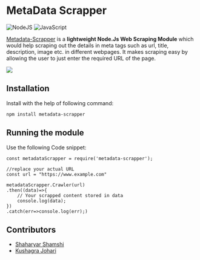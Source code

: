 MetaData Scrapper
=====
<p>
<img alt="NodeJS" src="https://img.shields.io/badge/node.js-%2343853D.svg?style=for-the-badge&logo=node-dot-js&logoColor=white"/>
<img alt="JavaScript" src="https://img.shields.io/badge/javascript-%23323330.svg?style=for-the-badge&logo=javascript&logoColor=%23F7DF1E"/>  
</p>
  
[Metadata-Scrapper](https://www.npmjs.com/package/metadata-scrapper) is a **lightweight Node.Js Web Scraping Module** which would help scraping out the details in meta tags such as url, title, description, image etc. in different webpages. It makes scraping easy by allowing the user to just enter the required URL of the page. 

<p>
<img src="https://img.shields.io/badge/Version-1.0.5-blue"/>
</p>


Installation
----
Install with the help of following command:
```
npm install metadata-scrapper
```

Running the module
----
Use the following Code snippet:
```
const metadataScrapper = require('metadata-scrapper');

//replace your actual URL
const url = "https://www.example.com" 

metadataScrapper.Crawler(url)
.then((data)=>{
    // Your scrapped content stored in data
    console.log(data);
})
.catch(err=>console.log(err);)
```
Contributors
----
- [Shaharyar Shamshi](https://github.com/shaharyar-shamshi)
- [Kushagra Johari](https://github.com/joharikushagra)
